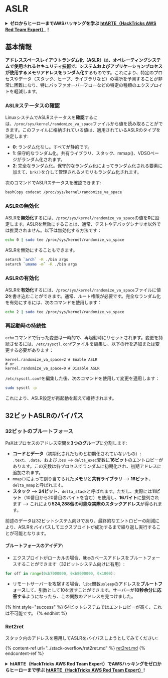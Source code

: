 # ASLR

<details>

<summary><strong>ゼロからヒーローまでAWSハッキングを学ぶ</strong> <a href="https://training.hacktricks.xyz/courses/arte"><strong>htARTE（HackTricks AWS Red Team Expert）</strong></a><strong>！</strong></summary>

HackTricks をサポートする他の方法:

* **HackTricks で企業を宣伝したい**または **HackTricks をPDFでダウンロードしたい**場合は、[**SUBSCRIPTION PLANS**](https://github.com/sponsors/carlospolop)をチェックしてください！
* [**公式PEASS＆HackTricksグッズ**](https://peass.creator-spring.com)を入手する
* [**The PEASS Family**](https://opensea.io/collection/the-peass-family)を発見し、独占的な[**NFTs**](https://opensea.io/collection/the-peass-family)コレクションを見つける
* **💬 [Discordグループ](https://discord.gg/hRep4RUj7f)**に参加するか、[telegramグループ](https://t.me/peass)に参加するか、**Twitter** 🐦で **@hacktricks\_live**をフォローする
* **ハッキングトリックを共有するために、PRを** [**HackTricks**](https://github.com/carlospolop/hacktricks) **と** [**HackTricks Cloud**](https://github.com/carlospolop/hacktricks-cloud) **のGitHubリポジトリに提出してください。**

</details>

## 基本情報

**アドレススペースレイアウトランダム化（ASLR）**は、オペレーティングシステムで使用されるセキュリティ技術で、システムおよびアプリケーションプロセスが使用するメモリアドレスを**ランダム化**するものです。これにより、特定のプロセスやデータ（スタック、ヒープ、ライブラリなど）の場所を予測することが非常に困難になり、特にバッファオーバーフローなどの特定の種類のエクスプロイトを軽減します。

### **ASLRステータスの確認**

LinuxシステムでASLRステータスを**確認**するには、`/proc/sys/kernel/randomize_va_space`ファイルから値を読み取ることができます。このファイルに格納されている値は、適用されているASLRのタイプを決定します:

* **0**: ランダム化なし。すべてが静的です。
* **1**: 保守的なランダム化。共有ライブラリ、スタック、mmap()、VDSOページがランダム化されます。
* **2**: 完全なランダム化。保守的なランダム化によってランダム化される要素に加えて、`brk()`を介して管理されるメモリもランダム化されます。

次のコマンドでASLRステータスを確認できます:
```bash
bashCopy codecat /proc/sys/kernel/randomize_va_space
```
### **ASLRの無効化**

ASLRを**無効化**するには、`/proc/sys/kernel/randomize_va_space`の値を**0**に設定します。ASLRを無効にすることは、通常、テストやデバッグシナリオ以外では推奨されません。以下は無効化する方法です：
```bash
echo 0 | sudo tee /proc/sys/kernel/randomize_va_space
```
ASLRを無効にすることもできます。
```bash
setarch `arch` -R ./bin args
setarch `uname -m` -R ./bin args
```
### **ASLRの有効化**

ASLRを**有効化**するには、`/proc/sys/kernel/randomize_va_space`ファイルに値**2**を書き込むことができます。通常、ルート権限が必要です。完全なランダム化を有効にするには、次のコマンドを使用します：
```bash
echo 2 | sudo tee /proc/sys/kernel/randomize_va_space
```
### **再起動時の持続性**

`echo`コマンドで行った変更は一時的で、再起動時にリセットされます。変更を持続させるには、`/etc/sysctl.conf`ファイルを編集し、以下の行を追加または変更する必要があります：
```tsconfig
kernel.randomize_va_space=2 # Enable ASLR
# or
kernel.randomize_va_space=0 # Disable ASLR
```
`/etc/sysctl.conf`を編集した後、次のコマンドを使用して変更を適用します：
```bash
sudo sysctl -p
```
これにより、ASLR設定が再起動を超えて維持されます。

## **32ビットASLRのバイパス**&#x20;

### 32ビットのブルートフォース

PaXはプロセスのアドレス空間を**3つのグループ**に分割します:

* **コードとデータ**（初期化されたものと初期化されていないもの）: `.text`、`.data`、および`.bss` —> `delta_exec`変数に**16ビット**のエントロピーがあります。この変数は各プロセスでランダムに初期化され、初期アドレスに追加されます。
* `mmap()`によって割り当てられた**メモリ**と**共有ライブラリ** —> **16ビット**、`delta_mmap`と呼ばれます。
* **スタック** —> **24ビット**、`delta_stack`と呼ばれます。ただし、実際には**11ビット**（10番目から20番目のバイトを含む）を使用し、**16バイト**に整列されます —> これにより**524,288個の可能な実際のスタックアドレス**が得られます。

前述のデータは32ビットシステム向けであり、最終的なエントロピーの削減により、ASLRをバイパスしてエクスプロイトが成功するまで繰り返し実行することが可能となります。

#### ブルートフォースのアイデア:

* エクスプロイトがローカルの場合、libcのベースアドレスをブルートフォースすることができます（32ビットシステム向けに有用）:
```python
for off in range(0xb7000000, 0xb8000000, 0x1000):
```
* リモートサーバーを攻撃する場合、`libc`関数`usleep`のアドレスを**ブルートフォース**して、引数として10を渡すことができます。サーバーが**10秒余分に応答する**ようになったら、この関数のアドレスを見つけました。

{% hint style="success" %}
64ビットシステムではエントロピーが高く、これは不可能です。
{% endhint %}

### Ret2ret

スタック内のアドレスを悪用してASLRをバイパスしようとしてみてください:

{% content-ref url="../stack-overflow/ret2ret.md" %}
[ret2ret.md](../stack-overflow/ret2ret.md)
{% endcontent-ref %}

<details>

<summary><strong>htARTE（HackTricks AWS Red Team Expert）でAWSハッキングをゼロからヒーローまで学ぶ</strong> <a href="https://training.hacktricks.xyz/courses/arte"><strong>htARTE（HackTricks AWS Red Team Expert）</strong></a><strong>!</strong></summary>

HackTricksをサポートする他の方法:

* **HackTricksで企業を宣伝したい**、または**HackTricksをPDFでダウンロードしたい**場合は、[**SUBSCRIPTION PLANS**](https://github.com/sponsors/carlospolop)をチェックしてください！
* [**公式PEASS＆HackTricksスウォッグ**](https://peass.creator-spring.com)を手に入れる
* [**The PEASS Family**](https://opensea.io/collection/the-peass-family)を発見し、独占的な[**NFTs**](https://opensea.io/collection/the-peass-family)のコレクションを見つける
* 💬 [**Discordグループ**](https://discord.gg/hRep4RUj7f)や[**telegramグループ**](https://t.me/peass)に**参加**するか、**Twitter** 🐦 [**@hacktricks\_live**](https://twitter.com/hacktricks\_live)で**フォロー**してください。
* **HackTricks**と[**HackTricks Cloud**](https://github.com/carlospolop/hacktricks)のGitHubリポジトリにPRを提出して、あなたのハッキングトリックを共有してください。

</details>
